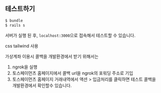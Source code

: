 ## 테스트하기 

```sh
$ bundle
$ rails s
```

서버가 실행 된 후, `localhost:3000`으로 접속해서 테스트할 수 있습니다.


css
tailwind 사용

가상계좌 이용시 콜백을 개발환경에서 받기 위해서는 
1. ngrok을 실행
2. 토스페이먼츠 홈페이지에서 콜백 url을 ngrok의 포워딩 주소로 기입
3. 토스페이먼츠 홈페이지 거래내역에서 액션 > 입금처리를 클릭하면 테스트 콜백을 개발환경에서 확인할수 있습니다.
